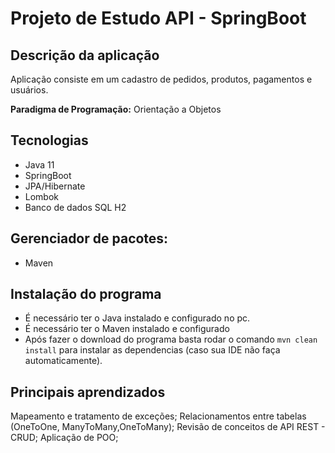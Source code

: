 
# Projeto de Estudo API - SpringBoot

## Descrição da aplicação

Aplicação consiste em um cadastro de pedidos, produtos, pagamentos e usuários. 

**Paradigma de Programação:**  Orientação a Objetos

## Tecnologias

* Java 11
* SpringBoot
* JPA/Hibernate
* Lombok
* Banco de dados SQL H2

## Gerenciador de pacotes:

* Maven

## Instalação do programa

* É necessário ter o Java instalado e configurado no pc.
* É necessário ter o Maven instalado e configurado
* Após fazer o download do programa basta rodar o comando ```mvn clean install``` para instalar as dependencias (caso sua IDE não faça automaticamente).

## Principais aprendizados

Mapeamento e tratamento de exceções;
Relacionamentos entre tabelas (OneToOne, ManyToMany,OneToMany);
Revisão de conceitos de API REST - CRUD;
Aplicação de POO;
